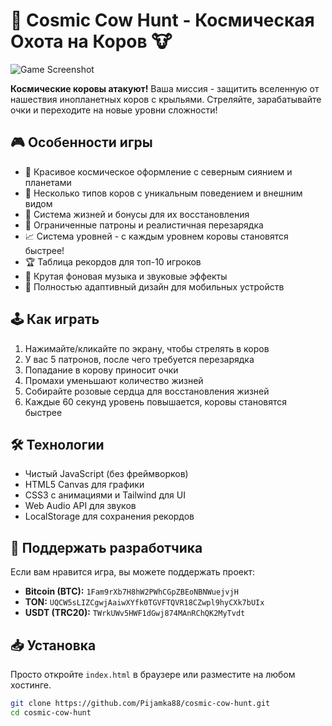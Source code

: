 # 🚀 Cosmic Cow Hunt - Космическая Охота на Коров 🐮

![Game Screenshot](screenshot.png)

**Космические коровы атакуют!** Ваша миссия - защитить вселенную от нашествия инопланетных коров с крыльями. Стреляйте, зарабатывайте очки и переходите на новые уровни сложности!

## 🎮 Особенности игры

- 🌌 Красивое космическое оформление с северным сиянием и планетами
- 🐄 Несколько типов коров с уникальным поведением и внешним видом
- 💖 Система жизней и бонусы для их восстановления
- 🔫 Ограниченные патроны и реалистичная перезарядка
- 📈 Система уровней - с каждым уровнем коровы становятся быстрее!
- 🏆 Таблица рекордов для топ-10 игроков
- 🎵 Крутая фоновая музыка и звуковые эффекты
- 📱 Полностью адаптивный дизайн для мобильных устройств

## 🕹️ Как играть

1. Нажимайте/кликайте по экрану, чтобы стрелять в коров
2. У вас 5 патронов, после чего требуется перезарядка
3. Попадание в корову приносит очки
4. Промахи уменьшают количество жизней
5. Собирайте розовые сердца для восстановления жизней
6. Каждые 60 секунд уровень повышается, коровы становятся быстрее

## 🛠️ Технологии

- Чистый JavaScript (без фреймворков)
- HTML5 Canvas для графики
- CSS3 с анимациями и Tailwind для UI
- Web Audio API для звуков
- LocalStorage для сохранения рекордов

## 🌟 Поддержать разработчика

Если вам нравится игра, вы можете поддержать проект:

- **Bitcoin (BTC):** `1Fam9rXb7H8hW2PWhCGpZBEoNBNWuejvjH`
- **TON:** `UQCW5sLIZCgwjAaiwXYfk0TGVFTQVR18CZwpl9hyCXk7bUIx`
- **USDT (TRC20):** `TWrkUWv5HWF1dGwj874MAnRChQK2MyTvdt`

## 📥 Установка

Просто откройте `index.html` в браузере или разместите на любом хостинге.

```bash
git clone https://github.com/Pijamka88/cosmic-cow-hunt.git
cd cosmic-cow-hunt
